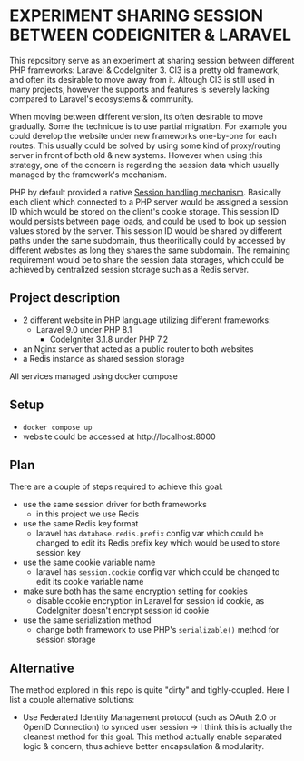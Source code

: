 EXPERIMENT SHARING SESSION BETWEEN CODEIGNITER & LARAVEL
========================================================

This repository serve as an experiment at sharing session between different PHP frameworks: Laravel & CodeIgniter 3. CI3 is a pretty old framework, and often its desirable to move away from it. Altough CI3 is still used in many projects, however the supports and features is severely lacking compared to Laravel's ecosystems & community.

When moving between different version, its often desirable to move gradually. Some the technique is to use partial migration. For example you could develop the website under new frameworks one-by-one for each routes. This usually could be solved by using some kind of proxy/routing server in front of both old & new systems. However when using this strategy, one of the concern is regarding the session data which usually managed by the framework's mechanism.

PHP by default provided a native [Session handling mechanism](https://www.php.net/manual/en/book.session.php). Basically each client which connected to a PHP server would be assigned a session ID which would be stored on the client's cookie storage. This session ID would persists between page loads, and could be used to look up session values stored by the server. This session ID would be shared by different paths under the same subdomain, thus theoritically could by accessed by different websites as long they shares the same subdomain. The remaining requirement would be to share the session data storages, which could be achieved by centralized session storage such as a Redis server.

## Project description
- 2 different website in PHP language utilizing different frameworks:
  - Laravel 9.0 under PHP 8.1
	- CodeIgniter 3.1.8 under PHP 7.2
- an Nginx server that acted as a public router to both websites
- a Redis instance as shared session storage

All services managed using docker compose

## Setup
- `docker compose up`
- website could be accessed at http://localhost:8000

## Plan

There are a couple of steps required to achieve this goal:
- use the same session driver for both frameworks
  - in this project we use Redis
- use the same Redis key format
  - laravel has `database.redis.prefix` config var which could be changed to edit its Redis prefix key which would be used to store session key
- use the same cookie variable name
  - laravel has `session.cookie` config var which could be changed to edit its cookie variable name
- make sure both has the same encryption setting for cookies
  - disable cookie encryption in Laravel for session id cookie, as CodeIgniter doesn't encrypt session id cookie
- use the same serialization method
  - change both framework to use PHP's `serializable()` method for session storage

## Alternative

The method explored in this repo is quite "dirty" and tighly-coupled. Here I list a couple alternative solutions:
- Use Federated Identity Management protocol (such as OAuth 2.0 or OpenID Connection) to synced user session
  -> I think this is actually the cleanest method for this goal. This method actually enable separated logic & concern, thus achieve better encapsulation & modularity.
